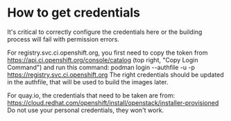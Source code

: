 # How to get credentials

It's critical to correctly configure the credentials
here or the building process will fail with permission
errors.

For registry.svc.ci.openshift.org, you first need to
copy the token from https://api.ci.openshift.org/console/catalog
(top right, "Copy Login Command") and run this command:
podman login --authfile <authfile> -u <username> -p <token> https://registry.svc.ci.openshift.org
The right credentials should be updated in the authfile,
that will be used to build the images later.


For quay.io, the credentials that need to be taken
are from:
https://cloud.redhat.com/openshift/install/openstack/installer-provisioned
Do not use your personal credentials, they won't work.
